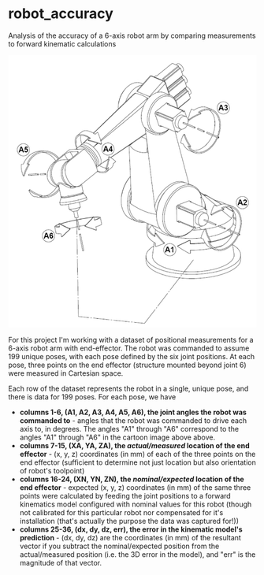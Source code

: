 # robot_accuracy
Analysis of the accuracy of a 6-axis robot arm by comparing measurements to forward kinematic calculations

![alt text](robot.png)

For this project I'm working with a dataset of positional measurements for a 6-axis robot arm with end-effector. The robot was commanded to assume 199 unique poses, with each pose defined by the six joint positions. At each pose, three points on the end effector (structure mounted beyond joint 6) were measured in Cartesian space. 

Each row of the dataset represents the robot in a single, unique pose, and there is data for 199 poses. For each pose, we have 
* **columns 1-6, (A1, A2, A3, A4, A5, A6), the joint angles the robot was commanded to** - angles that the robot was commanded to drive each axis to, in degrees. The angles "A1" through "A6" correspond to the angles "A1" through "A6" in the cartoon image above above.
* **columns 7-15, (XA, YA, ZA), the *actual/measured* location of the end effector** - (x, y, z) coordinates (in mm) of each of the three points on the end effector (sufficient to determine not just location but also orientation of robot's toolpoint)
* **columns 16-24, (XN, YN, ZN), the *nominal/expected* location of the end effector** - expected (x, y, z) coordinates (in mm) of the same three points were calculated  by feeding the joint positions to a forward kinematics model configured with nominal values for this robot (though not calibrated for this particular robot nor compensated for it's installation (that's actually the purpose the data was captured for!))
* **columns 25-36, (dx, dy, dz, err), the error in the kinematic model's prediction**  - (dx, dy, dz) are the coordinates (in mm) of the resultant vector if you subtract the nominal/expected position from the actual/measured position (i.e. the 3D error in the model), and "err" is the magnitude of that vector.
